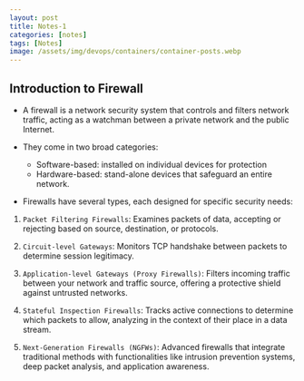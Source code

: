 ```yaml
---
layout: post
title: Notes-1
categories: [notes]
tags: [Notes]
image: /assets/img/devops/containers/container-posts.webp
---
```


## Introduction to Firewall
- A firewall is a network security system that controls and filters network traffic, acting as a watchman between a private network and the public Internet.

- They come in two broad categories:
    + Software-based: installed on individual devices for protection
    + Hardware-based: stand-alone devices that safeguard an entire network.

- Firewalls have several types, each designed for specific security needs:
1. `Packet Filtering Firewalls`: Examines packets of data, accepting or rejecting based on source, destination, or protocols.

2. `Circuit-level Gateways`: Monitors TCP handshake between packets to determine session legitimacy.

3. `Application-level Gateways (Proxy Firewalls)`: Filters incoming traffic between your network and traffic source, offering a protective shield against untrusted networks.

4. `Stateful Inspection Firewalls`: Tracks active connections to determine which packets to allow, analyzing in the context of their place in a data stream.

5. `Next-Generation Firewalls (NGFWs)`: Advanced firewalls that integrate traditional methods with functionalities like intrusion prevention systems, deep packet analysis, and application awareness.
